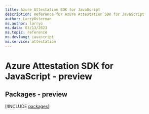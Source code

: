 ```yaml
---
title: Azure Attestation SDK for JavaScript
description: Reference for Azure Attestation SDK for JavaScript
author: LarryOsterman
ms.author: larryo
ms.data: 03/13/2023
ms.topic: reference
ms.devlang: javascript
ms.service: attestation
---
```

# Azure Attestation SDK for JavaScript - preview
## Packages - preview
[!INCLUDE [packages](attestation-index.md)]